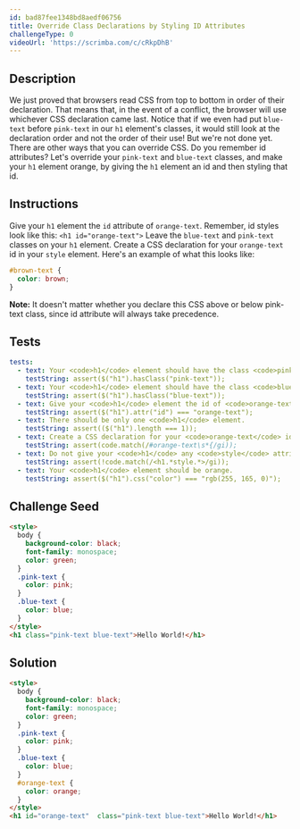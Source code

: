```yaml
---
id: bad87fee1348bd8aedf06756
title: Override Class Declarations by Styling ID Attributes
challengeType: 0
videoUrl: 'https://scrimba.com/c/cRkpDhB'
---
```


## Description
<section id='description'>
We just proved that browsers read CSS from top to bottom in order of their declaration. That means that, in the event of a conflict, the browser will use whichever CSS declaration came last. Notice that if we even had put <code>blue-text</code> before <code>pink-text</code> in our <code>h1</code> element's classes, it would still look at the declaration order and not the order of their use!
But we're not done yet. There are other ways that you can override CSS. Do you remember id attributes?
Let's override your <code>pink-text</code> and <code>blue-text</code> classes, and make your <code>h1</code> element orange, by giving the <code>h1</code> element an id and then styling that id.
</section>

## Instructions
<section id='instructions'>
Give your <code>h1</code> element the <code>id</code> attribute of <code>orange-text</code>. Remember, id styles look like this:
<code>&#60;h1 id="orange-text"&#62;</code>
Leave the <code>blue-text</code> and <code>pink-text</code> classes on your <code>h1</code> element.
Create a CSS declaration for your <code>orange-text</code> id in your <code>style</code> element. Here's an example of what this looks like:

```css
#brown-text {
  color: brown;
}
```

<strong>Note:</strong> It doesn't matter whether you declare this CSS above or below pink-text class, since id attribute will always take precedence.
</section>

## Tests
<section id='tests'>

```yml
tests:
  - text: Your <code>h1</code> element should have the class <code>pink-text</code>.
    testString: assert($("h1").hasClass("pink-text"));
  - text: Your <code>h1</code> element should have the class <code>blue-text</code>.
    testString: assert($("h1").hasClass("blue-text"));
  - text: Give your <code>h1</code> element the id of <code>orange-text</code>.
    testString: assert($("h1").attr("id") === "orange-text");
  - text: There should be only one <code>h1</code> element.
    testString: assert(($("h1").length === 1));
  - text: Create a CSS declaration for your <code>orange-text</code> id
    testString: assert(code.match(/#orange-text\s*{/gi));
  - text: Do not give your <code>h1</code> any <code>style</code> attributes.
    testString: assert(!code.match(/<h1.*style.*>/gi));
  - text: Your <code>h1</code> element should be orange.
    testString: assert($("h1").css("color") === "rgb(255, 165, 0)");

```

</section>

## Challenge Seed
<section id='challengeSeed'>

<div id='html-seed'>

```html
<style>
  body {
    background-color: black;
    font-family: monospace;
    color: green;
  }
  .pink-text {
    color: pink;
  }
  .blue-text {
    color: blue;
  }
</style>
<h1 class="pink-text blue-text">Hello World!</h1>
```

</div>



</section>

## Solution
<section id='solution'>

```html
<style>
  body {
    background-color: black;
    font-family: monospace;
    color: green;
  }
  .pink-text {
    color: pink;
  }
  .blue-text {
    color: blue;
  }
  #orange-text {
    color: orange;
  }  
</style>
<h1 id="orange-text"  class="pink-text blue-text">Hello World!</h1>
```
</section>
